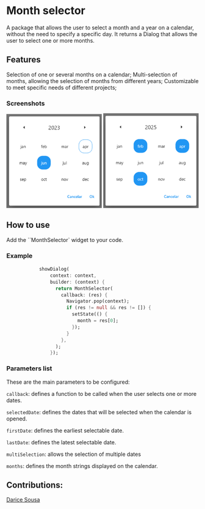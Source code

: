 # Month selector

A package that allows the user to select a month and a year on a calendar, without the need to specify a specific day. It returns a Dialog that allows the user to select one or more months.

## Features

Selection of one or several months on a calendar;
Multi-selection of months, allowing the selection of months from different years;
Customizable to meet specific needs of different projects;

### Screenshots

<p align="center">
    <img src="./screenshots/img1.png" width="250"/>
    <img src="./screenshots/img2.png" width="250"/>
</p>

## How to use

Add the ``MonthSelector` widget to your code.

### Example

```dart
            showDialog(
                context: context,
                builder: (context) {
                  return MonthSelector(
                    callback: (res) {
                      Navigator.pop(context);
                      if (res != null && res != []) {
                        setState(() {
                          month = res[0];
                        });
                      }
                    },
                  );
                });
```

### Parameters list

These are the main parameters to be configured:

`callback`: defines a function to be called when the user selects one or more dates.

`selectedDate`: defines the dates that will be selected when the calendar is opened.

`firstDate`: defines the earliest selectable date.

`lastDate`: defines the latest selectable date.

`multiSelection`: allows the selection of multiple dates

`months`: defines the month strings displayed on the calendar.



## Contributions:
[Darice Sousa](https://github.com/daricesousa)
